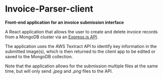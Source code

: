 # Invoice-Parser-client
**Front-end application for an invoice submission interface**

A React application that allows the user to create and delete invoice records from a MongoDB cluster via an [Express.js API](https://github.com/stevopritchard/Invoice-Parser-server).

The application uses the AWS Textract API to identify key information in the submitted image(s), which is then returned to the client app to be edited or saved to the MongoDB collection.

Note that the application allows for the submission multiple files at the same time, but will only send *.jpeg* and *.png* files to the API.
